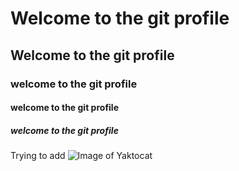 # Welcome to the git profile 
## Welcome to the git profile
### welcome to the git profile
#### welcome to the git profile
##### welcome to the git profile
Trying to add 
![Image of Yaktocat](https://octodex.github.com/images/yaktocat.png)
